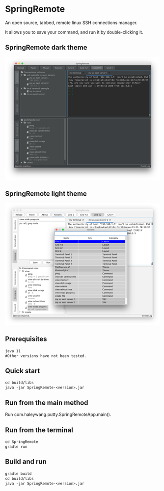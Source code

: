# SpringRemote

An open source, tabbed, remote linux SSH connections manager. 

It allows you to save your command, and run it by double-clicking it.

## SpringRemote dark theme

![avatar](https://github.com/HaleyWang/SpringRemote/raw/master/doc/springRemoteDarkTheme.png)

## SpringRemote light theme
![avatar](https://github.com/HaleyWang/SpringRemote/raw/master/doc/springRemoteLightTheme.png)


## Prerequisites
```
java 11
#Other versions have not been tested.
```

## Quick start
```
cd build/libs
java -jar SpringRemote-<version>.jar
```

## Run from the main method
Run com.haleywang.putty.SpringRemoteApp.main().


## Run from the terminal
```
cd SpringRemote
gradle run
```

## Build and run
 ```
gradle build
cd build/libs
java -jar SpringRemote-<version>.jar
```
